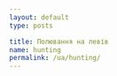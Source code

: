 ```yaml
---
layout: default
type: posts

title: Полювання на левів
name: hunting
permalink: /ua/hunting/
---
```


